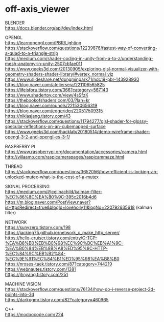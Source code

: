 # off-axis_viewer


BLENDER  
https://docs.blender.org/api/dev/index.html  


OPENGL  
https://learnopengl.com/PBR/Lighting  
https://stackoverflow.com/questions/12239876/fastest-way-of-converting-a-quad-to-a-triangle-strip  
https://medium.com/shader-coding-in-unity-from-a-to-z/understanding-mesh-anatomy-in-unity-2507cb1ae011  
https://www.geeks3d.com/20130905/exploring-glsl-normal-visualizer-with-geometry-shaders-shader-library/#vertex_normal_viz  
https://www.slideshare.net/dongminpark71/ndc19-pbr-143928930  
https://blog.naver.com/ateliersera/221106565825  
https://lifeisforu.tistory.com/366?category=567143  
https://www.shadertoy.com/view/4sSfzK  
https://thebookofshaders.com/03/?lan=kr  
https://blog.naver.com/ounols/221530656319  
https://blog.naver.com/edgerider/220517509315  
https://niklasjang.tistory.com/43  
https://stackoverflow.com/questions/11794277/glsl-shader-for-glossy-specular-reflections-on-an-cubemapped-surface  
https://www.geeks3d.com/hacklab/20180514/demo-wireframe-shader-opengl-3-2-and-opengl-es-3-1/  


RASPBERRY PI  
https://www.raspberrypi.org/documentation/accessories/camera.html  
http://viilaamo.com/raspicamerapages/raspicammaze.html  


THREAD  
https://stackoverflow.com/questions/3652056/how-efficient-is-locking-an-unlocked-mutex-what-is-the-cost-of-a-mutex  


SIGNAL PROCESSING  
https://medium.com/@celinachild/kalman-filter-%EC%86%8C%EA%B0%9C-395c2016b4d6  
https://m.blog.naver.com/PostView.naver?isHttpsRedirect=true&blogId=lovehoily11&logNo=220792635618  (kalman filter)  


NETWORK  
https://sunyzero.tistory.com/198  
https://jacking75.github.io/network_c_make_http_server/  
https://hello-cruiser.tistory.com/entry/C-TCP-%EA%B8%B0%EB%B0%98%EC%9C%BC%EB%A1%9C-%EA%B0%84%EB%8B%A8%ED%95%9C-HTTP-%EC%84%9C%EB%B2%84-%EC%9E%91%EC%84%B1%ED%95%98%EA%B8%B0  
https://nroses-taek.tistory.com/87?category=744219  
https://webnautes.tistory.com/1381  
https://jhnyang.tistory.com/251  


MACHINE VISION  
https://stackoverflow.com/questions/76134/how-do-i-reverse-project-2d-points-into-3d  
https://darkpgmr.tistory.com/82?category=460965  


C++  
https://modoocode.com/224  
